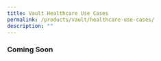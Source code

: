 ```yaml
---
title: Vault Healthcare Use Cases
permalink: /products/vault/healthcare-use-cases/
description: ""
---
```



### **Coming Soon**